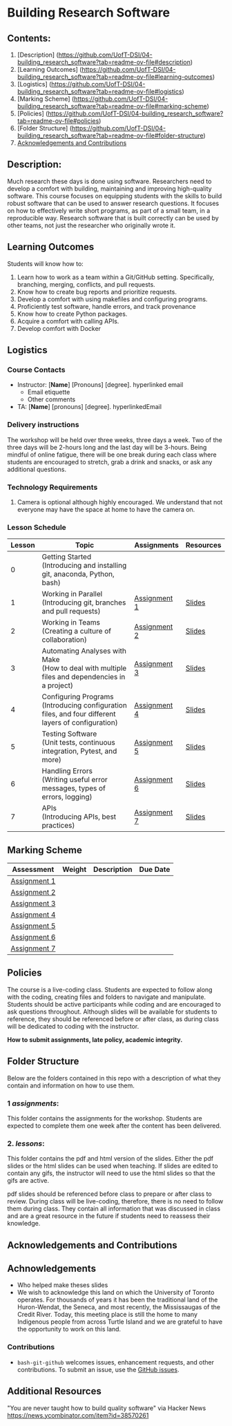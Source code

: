 # Building Research Software

## Contents:
1. [Description] (https://github.com/UofT-DSI/04-building_research_software?tab=readme-ov-file#description)
2. [Learning Outcomes] (https://github.com/UofT-DSI/04-building_research_software?tab=readme-ov-file#learning-outcomes)
3. [Logistics] (https://github.com/UofT-DSI/04-building_research_software?tab=readme-ov-file#logistics)
4. [Marking Scheme] (https://github.com/UofT-DSI/04-building_research_software?tab=readme-ov-file#marking-scheme)
5. [Policies] (https://github.com/UofT-DSI/04-building_research_software?tab=readme-ov-file#policies)
6. [Folder Structure] (https://github.com/UofT-DSI/04-building_research_software?tab=readme-ov-file#folder-structure)
7. [Acknowledgements and Contributions](https://github.com/UofT-DSI/04-building_research_software?tab=readme-ov-file#acknowledgements-and-contributions)

## Description:
Much research these days is done using software. Researchers need to develop a comfort with building, maintaining and improving high-quality software. This course focuses on equipping students with the skills to build robust software that can be used to answer research questions. It focuses on how to effectively write short programs, as part of a small team, in a reproducible way. Research software that is built correctly can be used by other teams, not just the researcher who originally wrote it.

## Learning Outcomes
Students will know how to:
1. Learn how to work as a team within a Git/GitHub setting. Specifically, branching, merging, conflicts, and pull requests.
2. Know how to create bug reports and prioritize requests.
3. Develop a comfort with using makefiles and configuring programs.
4. Proficiently test software, handle errors, and track provenance
5. Know how to create Python packages.
6. Acquire a comfort with calling APIs. 
7. Develop comfort with Docker


## Logistics

### Course Contacts
* Instructor: [**Name**] [Pronouns] [degree]. hyperlinked email
  * Email etiquette
  * Other comments 
* TA: [**Name**] [pronouns] [degree]. hyperlinkedEmail

### Delivery instructions
The workshop will be held over three weeks, three days a week. Two of the three days will be 2-hours long and the last day will be 3-hours. Being mindful of online fatigue, there will be one break during each class where students are encouraged to stretch, grab a drink and snacks, or ask any additional questions.

### Technology Requirements
1. Camera is optional although highly encouraged. We understand that not everyone may have the space at home to have the camera on.


### Lesson Schedule
| Lesson | Topic                                                                                        | Assignments      | Resources  |
|--------|----------------------------------------------------------------------------------------------|------------------|------------|
| 0      | Getting Started<br>(Introducing and installing git, anaconda, Python, bash)          |       |       |
| 1      | Working in Parallel <br>(Introducing git, branches and pull requests)       | [Assignment 1]() | [Slides]() |
| 2      | Working in Teams<br>(Creating a culture of collaboration)                                            | [Assignment 2]() | [Slides]() |
| 3      | Automating Analyses with Make<br>(How to deal with multiple files and dependencies in a project)                 | [Assignment 3]() | [Slides]() |
| 4      | Configuring Programs<br>(Introducing configuration files, and four different layers of configuration) | [Assignment 4]() | [Slides]() |
| 5      | Testing Software<br>(Unit tests, continuous integration, Pytest, and more)                            | [Assignment 5]() | [Slides]() |
| 6      | Handling Errors<br>(Writing useful error messages, types of errors, logging)                   | [Assignment 6]() | [Slides]() |
| 7      | APIs<br>(Introducing APIs, best practices) | [Assignment 7]() | [Slides]() |


## Marking Scheme
| Assessment       | Weight | Description | Due Date |
|------------------|--------|-------------|----------|
| [Assignment 1]() |        |             |          |
| [Assignment 2]() |        |             |          |
| [Assignment 3]() |        |             |          |
| [Assignment 4]() |        |             |          |
| [Assignment 5]() |        |             |          |
| [Assignment 6]() |        |             |          |
| [Assignment 7]() |        |             |          |

## Policies
The course is a live-coding class. Students are expected to follow along with the coding, creating files and folders to navigate and manipulate. Students should be active participants while coding and are encouraged to ask questions throughout. Although slides will be available for students to reference, they should be referenced before or after class, as during class will be dedicated to coding with the instructor.

**How to submit assignments, late policy, academic integrity.**

## Folder Structure
Below are the folders contained in this repo with a description of what they contain and information on how to use them.

### 1 *assignments*:
This folder contains the assignments for the workshop. Students are expected to complete them one week after the content has been delivered.

### 2. *lessons*:
This folder contains the pdf and html version of the slides. Either the pdf slides or the html slides can be used when teaching. If slides are edited to contain any gifs, the instructor will need to use the html slides so that the gifs are active.

pdf slides should be referenced before class to prepare or after class to review. During class will be live-coding, therefore, there is no need to follow them during class. They contain all information that was discussed in class and are a great resource in the future if students need to reassess their knowledge.



## Acknowledgements and Contributions
## Achnowledgements
* Who helped make theses slides
* We wish to acknowledge this land on which the University of Toronto operates. For thousands of years it has been the traditional land of the Huron-Wendat, the Seneca, and most recently, the Mississaugas of the Credit River. Today, this meeting place is still the home to many Indigenous people from across Turtle Island and we are grateful to have the opportunity to work on this land.
### Contributions 
* `bash-git-github` welcomes issues, enhancement requests, and other contributions. To submit an issue, use the [GitHub
issues](https://github.com/anjalisilva/bash-git-github/issues).

## Additional Resources

"You are never taught how to build quality software" via Hacker News https://news.ycombinator.com/item?id=38570261 
